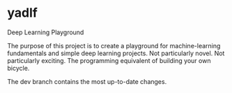 # yadlf
Deep Learning Playground

The purpose of this project is to create a playground for machine-learning fundamentals and simple deep learning projects. Not particularly novel. Not particularly exciting. The programming equivalent of building your own bicycle.

The dev branch contains the most up-to-date changes.
